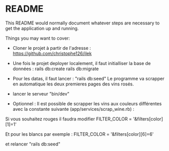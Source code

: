 # README

This README would normally document whatever steps are necessary to get the
application up and running.

Things you may want to cover:
<!--
* Ruby version

* System dependencies

* Configuration

* Database creation

* Database initialization

* How to run the test suite

* Services (job queues, cache servers, search engines, etc.)

* Deployment instructions

* ... -->

* Cloner le projet à partir de l'adresse :
https://github.com/christophe126/ilek

* Une fois le projet deployer localement, il faut initialliser la base de données :
rails db:create
rails db:migrate


* Pour les datas, il faut lancer :
 "rails db:seed"
 Le programme va scrapper en automatique les deux premieres pages des vins rosés.


* lancer le serveur "bin/dev"


* Optionnel : Il est possible de scrapper les vins aux couleurs différentes avec la constante suivante (app/services/scrap_wine.rb) :

Si vous souhaitez rouges il faudra modifier
FILTER_COLOR  = '&filters[color][1]=1'

Et pour les blancs par exemple :
FILTER_COLOR  = '&filters[color][6]=6'

et relancer  "rails db:seed"
